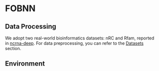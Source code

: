 # FOBNN

## Data Processing

We adopt two real-world bioinformatics datasets: nRC and Rfam, reported in [ncrna-deep](https://github.com/bioinformatics-sannio/ncrna-deep.git). For data preprocessing, you can refer to the [Datasets](https://github.com/bioinformatics-sannio/ncrna-deep/tree/master?tab=readme-ov-file#datasets) section.



## Environment
